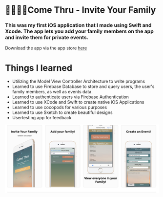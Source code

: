 # 👨‍👩‍👧‍👧Come Thru - Invite Your Family

### This was my first iOS application that I made using Swift and Xcode. The app lets you add your family members on the app and invite them for private events. 

Download the app via the app store [here](https://apps.apple.com/us/app/come-thru-invite-your-family-within-seconds/id1269292136)

# Things I learned

- Utilizing the Model View Controller Architecture to write programs
- Learned to use Firebase Database to store and query users, the user's family members, as well as events data. 
- Learned to authenticate users via Firebase Authentication
- Learned to use XCode and Swift to create native iOS Applications 
- Learned to use cocopods for various purposes
- Learned to use Sketch to create beautiful designs
- Usertesting app for feedback

<img src = "Images/comeThru.png" />

